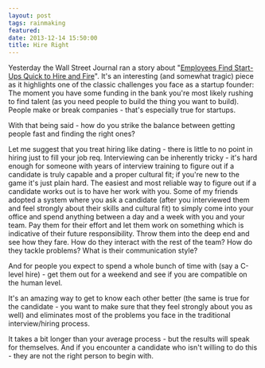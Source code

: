 ```yaml
---
layout: post
tags: rainmaking
featured: 
date: 2013-12-14 15:50:00
title: Hire Right
---
```

Yesterday the Wall Street Journal ran a story about "[Employees Find Start-Ups Quick to Hire and Fire](http://online.wsj.com/news/articles/SB10001424052702304202204579254540454121188?mod=WSJ_Tech_MIDDLETopNews)". It's an interesting (and somewhat tragic) piece as it highlights one of the classic challenges you face as a startup founder: The moment you have some funding in the bank you're most likely rushing to find talent (as you need people to build the thing you want to build). People make or break companies - that's especially true for startups.

With that being said - how do you strike the balance between getting people fast and finding the right ones?

Let me suggest that you treat hiring like dating - there is little to no point in hiring just to fill your job req. Interviewing can be inherently tricky - it's hard enough for someone with years of interview training to figure out if a candidate is truly capable and a proper cultural fit; if you're new to the game it's just plain hard. The easiest and most reliable way to figure out if a candidate works out is to have her work with you. Some of my friends adopted a system where you ask a candidate (after you interviewed them and feel strongly about their skills and cultural fit) to simply come into your office and spend anything between a day and a week with you and your team. Pay them for their effort and let them work on something which is indicative of their future responsibility. Throw them into the deep end and see how they fare. How do they interact with the rest of the team? How do they tackle problems? What is their communication style?

And for people you expect to spend a whole bunch of time with (say a C-level hire) - get them out for a weekend and see if you are compatible on the human level.

It's an amazing way to get to know each other better (the same is true for the candidate - you want to make sure that they feel strongly about you as well) and eliminates most of the problems you face in the traditional interview/hiring process.

It takes a bit longer than your average process - but the results will speak for themselves. And if you encounter a candidate who isn't willing to do this - they are not the right person to begin with.